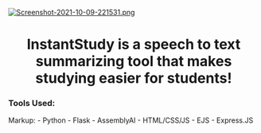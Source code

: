 [![Screenshot-2021-10-09-221531.png](https://i.postimg.cc/nz2Md0zj/Screenshot-2021-10-09-221531.png)](https://postimg.cc/KkKZj7tx)
<html>
<h1 align="center">InstantStudy is a speech to text summarizing tool that makes studying easier for students!</h1>
  
  <h3>Tools Used:</h3>
Markup:  - Python
         - Flask
         - AssemblyAI
         - HTML/CSS/JS
         - EJS
         - Express.JS
  
  </html>
